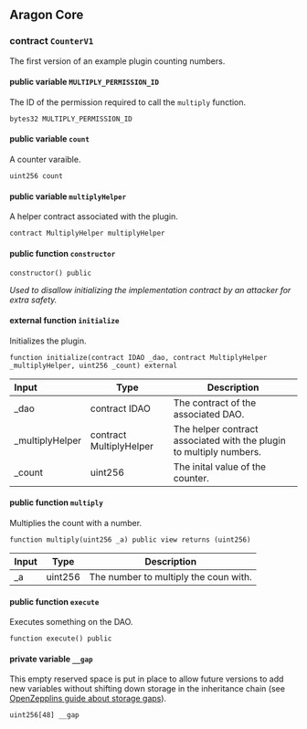 ## Aragon Core

###  contract `CounterV1`

The first version of an example plugin counting numbers.

#### public variable `MULTIPLY_PERMISSION_ID`

The ID of the permission required to call the `multiply` function.

```solidity
bytes32 MULTIPLY_PERMISSION_ID 
```

#### public variable `count`

A counter varaible.

```solidity
uint256 count 
```

#### public variable `multiplyHelper`

A helper contract associated with the plugin.

```solidity
contract MultiplyHelper multiplyHelper 
```

#### public function `constructor`

```solidity
constructor() public 
```

*Used to disallow initializing the implementation contract by an attacker for extra safety.*

#### external function `initialize`

Initializes the plugin.

```solidity
function initialize(contract IDAO _dao, contract MultiplyHelper _multiplyHelper, uint256 _count) external 
```

| Input | Type | Description |
|:----- | ---- | ----------- |
| _dao | contract IDAO | The contract of the associated DAO. |
| _multiplyHelper | contract MultiplyHelper | The helper contract associated with the plugin to multiply numbers. |
| _count | uint256 | The inital value of the counter. |

#### public function `multiply`

Multiplies the count with a number.

```solidity
function multiply(uint256 _a) public view returns (uint256) 
```

| Input | Type | Description |
|:----- | ---- | ----------- |
| _a | uint256 | The number to multiply the coun with. |

#### public function `execute`

Executes something on the DAO.

```solidity
function execute() public 
```

#### private variable `__gap`

This empty reserved space is put in place to allow future versions to add new variables without shifting down storage in the inheritance chain (see [OpenZepplins guide about storage gaps](https://docs.openzeppelin.com/contracts/4.x/upgradeable#storage_gaps)).

```solidity
uint256[48] __gap 
```

